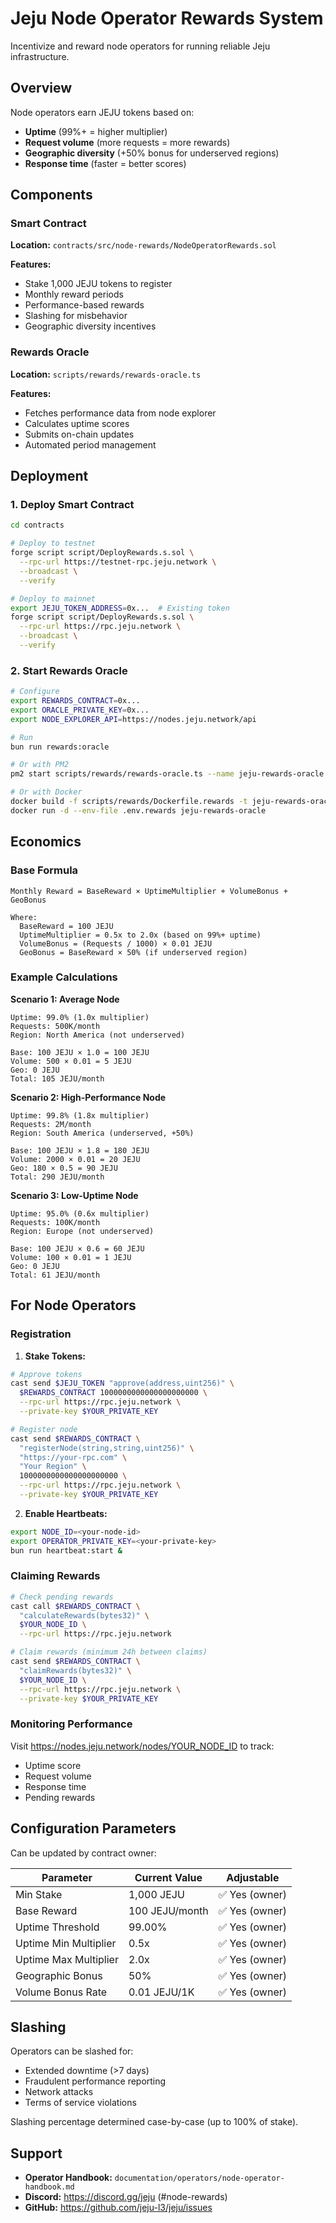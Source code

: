 # Jeju Node Operator Rewards System

Incentivize and reward node operators for running reliable Jeju infrastructure.

## Overview

Node operators earn JEJU tokens based on:
- **Uptime** (99%+ = higher multiplier)
- **Request volume** (more requests = more rewards)
- **Geographic diversity** (+50% bonus for underserved regions)
- **Response time** (faster = better scores)

## Components

### Smart Contract
**Location:** `contracts/src/node-rewards/NodeOperatorRewards.sol`

**Features:**
- Stake 1,000 JEJU tokens to register
- Monthly reward periods
- Performance-based rewards
- Slashing for misbehavior
- Geographic diversity incentives

### Rewards Oracle
**Location:** `scripts/rewards/rewards-oracle.ts`

**Features:**
- Fetches performance data from node explorer
- Calculates uptime scores
- Submits on-chain updates
- Automated period management

## Deployment

### 1. Deploy Smart Contract

```bash
cd contracts

# Deploy to testnet
forge script script/DeployRewards.s.sol \
  --rpc-url https://testnet-rpc.jeju.network \
  --broadcast \
  --verify

# Deploy to mainnet
export JEJU_TOKEN_ADDRESS=0x...  # Existing token
forge script script/DeployRewards.s.sol \
  --rpc-url https://rpc.jeju.network \
  --broadcast \
  --verify
```

### 2. Start Rewards Oracle

```bash
# Configure
export REWARDS_CONTRACT=0x...
export ORACLE_PRIVATE_KEY=0x...
export NODE_EXPLORER_API=https://nodes.jeju.network/api

# Run
bun run rewards:oracle

# Or with PM2
pm2 start scripts/rewards/rewards-oracle.ts --name jeju-rewards-oracle

# Or with Docker
docker build -f scripts/rewards/Dockerfile.rewards -t jeju-rewards-oracle .
docker run -d --env-file .env.rewards jeju-rewards-oracle
```

## Economics

### Base Formula

```
Monthly Reward = BaseReward × UptimeMultiplier + VolumeBonus + GeoBonus

Where:
  BaseReward = 100 JEJU
  UptimeMultiplier = 0.5x to 2.0x (based on 99%+ uptime)
  VolumeBonus = (Requests / 1000) × 0.01 JEJU
  GeoBonus = BaseReward × 50% (if underserved region)
```

### Example Calculations

**Scenario 1: Average Node**
```
Uptime: 99.0% (1.0x multiplier)
Requests: 500K/month
Region: North America (not underserved)

Base: 100 JEJU × 1.0 = 100 JEJU
Volume: 500 × 0.01 = 5 JEJU
Geo: 0 JEJU
Total: 105 JEJU/month
```

**Scenario 2: High-Performance Node**
```
Uptime: 99.8% (1.8x multiplier)
Requests: 2M/month
Region: South America (underserved, +50%)

Base: 100 JEJU × 1.8 = 180 JEJU
Volume: 2000 × 0.01 = 20 JEJU
Geo: 180 × 0.5 = 90 JEJU
Total: 290 JEJU/month
```

**Scenario 3: Low-Uptime Node**
```
Uptime: 95.0% (0.6x multiplier)
Requests: 100K/month
Region: Europe (not underserved)

Base: 100 JEJU × 0.6 = 60 JEJU
Volume: 100 × 0.01 = 1 JEJU
Geo: 0 JEJU
Total: 61 JEJU/month
```

## For Node Operators

### Registration

1. **Stake Tokens:**
```bash
# Approve tokens
cast send $JEJU_TOKEN "approve(address,uint256)" \
  $REWARDS_CONTRACT 1000000000000000000000 \
  --rpc-url https://rpc.jeju.network \
  --private-key $YOUR_PRIVATE_KEY

# Register node
cast send $REWARDS_CONTRACT \
  "registerNode(string,string,uint256)" \
  "https://your-rpc.com" \
  "Your Region" \
  1000000000000000000000 \
  --rpc-url https://rpc.jeju.network \
  --private-key $YOUR_PRIVATE_KEY
```

2. **Enable Heartbeats:**
```bash
export NODE_ID=<your-node-id>
export OPERATOR_PRIVATE_KEY=<your-private-key>
bun run heartbeat:start &
```

### Claiming Rewards

```bash
# Check pending rewards
cast call $REWARDS_CONTRACT \
  "calculateRewards(bytes32)" \
  $YOUR_NODE_ID \
  --rpc-url https://rpc.jeju.network

# Claim rewards (minimum 24h between claims)
cast send $REWARDS_CONTRACT \
  "claimRewards(bytes32)" \
  $YOUR_NODE_ID \
  --rpc-url https://rpc.jeju.network \
  --private-key $YOUR_PRIVATE_KEY
```

### Monitoring Performance

Visit https://nodes.jeju.network/nodes/YOUR_NODE_ID to track:
- Uptime score
- Request volume
- Response time
- Pending rewards

## Configuration Parameters

Can be updated by contract owner:

| Parameter | Current Value | Adjustable |
|-----------|---------------|------------|
| Min Stake | 1,000 JEJU | ✅ Yes (owner) |
| Base Reward | 100 JEJU/month | ✅ Yes (owner) |
| Uptime Threshold | 99.00% | ✅ Yes (owner) |
| Uptime Min Multiplier | 0.5x | ✅ Yes (owner) |
| Uptime Max Multiplier | 2.0x | ✅ Yes (owner) |
| Geographic Bonus | 50% | ✅ Yes (owner) |
| Volume Bonus Rate | 0.01 JEJU/1K | ✅ Yes (owner) |

## Slashing

Operators can be slashed for:
- Extended downtime (>7 days)
- Fraudulent performance reporting
- Network attacks
- Terms of service violations

Slashing percentage determined case-by-case (up to 100% of stake).

## Support

- **Operator Handbook:** `documentation/operators/node-operator-handbook.md`
- **Discord:** https://discord.gg/jeju (#node-rewards)
- **GitHub:** https://github.com/jeju-l3/jeju/issues

